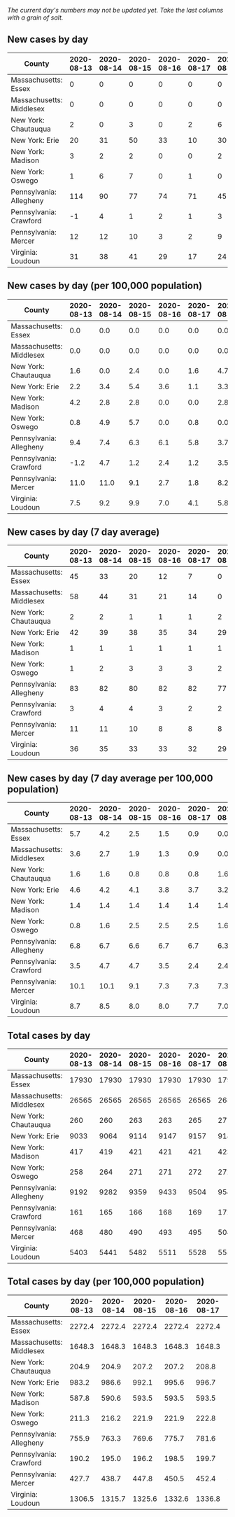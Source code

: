 _The current day's numbers may not be updated yet. Take the last columns with a grain of salt._
## New cases by day

| County | 2020-08-13 | 2020-08-14 | 2020-08-15 | 2020-08-16 | 2020-08-17 | 2020-08-18 | 2020-08-19 |
| --- | --- | --- | --- | --- | --- | --- | --- |
| Massachusetts: Essex | 0 | 0 | 0 | 0 | 0 | 0 |  |
| Massachusetts: Middlesex | 0 | 0 | 0 | 0 | 0 | 0 |  |
| New York: Chautauqua | 2 | 0 | 3 | 0 | 2 | 6 |  |
| New York: Erie | 20 | 31 | 50 | 33 | 10 | 30 |  |
| New York: Madison | 3 | 2 | 2 | 0 | 0 | 2 |  |
| New York: Oswego | 1 | 6 | 7 | 0 | 1 | 0 |  |
| Pennsylvania: Allegheny | 114 | 90 | 77 | 74 | 71 | 45 | 27 |
| Pennsylvania: Crawford | -1 | 4 | 1 | 2 | 1 | 3 | 5 |
| Pennsylvania: Mercer | 12 | 12 | 10 | 3 | 2 | 9 |  |
| Virginia: Loudoun | 31 | 38 | 41 | 29 | 17 | 24 | 28 |

## New cases by day (per 100,000 population)

| County | 2020-08-13 | 2020-08-14 | 2020-08-15 | 2020-08-16 | 2020-08-17 | 2020-08-18 | 2020-08-19 |
| --- | --- | --- | --- | --- | --- | --- | --- |
| Massachusetts: Essex | 0.0 | 0.0 | 0.0 | 0.0 | 0.0 | 0.0 |  |
| Massachusetts: Middlesex | 0.0 | 0.0 | 0.0 | 0.0 | 0.0 | 0.0 |  |
| New York: Chautauqua | 1.6 | 0.0 | 2.4 | 0.0 | 1.6 | 4.7 |  |
| New York: Erie | 2.2 | 3.4 | 5.4 | 3.6 | 1.1 | 3.3 |  |
| New York: Madison | 4.2 | 2.8 | 2.8 | 0.0 | 0.0 | 2.8 |  |
| New York: Oswego | 0.8 | 4.9 | 5.7 | 0.0 | 0.8 | 0.0 |  |
| Pennsylvania: Allegheny | 9.4 | 7.4 | 6.3 | 6.1 | 5.8 | 3.7 | 2.2 |
| Pennsylvania: Crawford | -1.2 | 4.7 | 1.2 | 2.4 | 1.2 | 3.5 | 5.9 |
| Pennsylvania: Mercer | 11.0 | 11.0 | 9.1 | 2.7 | 1.8 | 8.2 |  |
| Virginia: Loudoun | 7.5 | 9.2 | 9.9 | 7.0 | 4.1 | 5.8 | 6.8 |

## New cases by day (7 day average)

| County | 2020-08-13 | 2020-08-14 | 2020-08-15 | 2020-08-16 | 2020-08-17 | 2020-08-18 | 2020-08-19 |
| --- | --- | --- | --- | --- | --- | --- | --- |
| Massachusetts: Essex | 45 | 33 | 20 | 12 | 7 | 0 |  |
| Massachusetts: Middlesex | 58 | 44 | 31 | 21 | 14 | 0 |  |
| New York: Chautauqua | 2 | 2 | 1 | 1 | 1 | 2 |  |
| New York: Erie | 42 | 39 | 38 | 35 | 34 | 29 |  |
| New York: Madison | 1 | 1 | 1 | 1 | 1 | 1 |  |
| New York: Oswego | 1 | 2 | 3 | 3 | 3 | 2 |  |
| Pennsylvania: Allegheny | 83 | 82 | 80 | 82 | 82 | 77 | 71 |
| Pennsylvania: Crawford | 3 | 4 | 4 | 3 | 2 | 2 | 2 |
| Pennsylvania: Mercer | 11 | 11 | 10 | 8 | 8 | 8 |  |
| Virginia: Loudoun | 36 | 35 | 33 | 33 | 32 | 29 | 30 |

## New cases by day (7 day average per 100,000 population)

| County | 2020-08-13 | 2020-08-14 | 2020-08-15 | 2020-08-16 | 2020-08-17 | 2020-08-18 | 2020-08-19 |
| --- | --- | --- | --- | --- | --- | --- | --- |
| Massachusetts: Essex | 5.7 | 4.2 | 2.5 | 1.5 | 0.9 | 0.0 |  |
| Massachusetts: Middlesex | 3.6 | 2.7 | 1.9 | 1.3 | 0.9 | 0.0 |  |
| New York: Chautauqua | 1.6 | 1.6 | 0.8 | 0.8 | 0.8 | 1.6 |  |
| New York: Erie | 4.6 | 4.2 | 4.1 | 3.8 | 3.7 | 3.2 |  |
| New York: Madison | 1.4 | 1.4 | 1.4 | 1.4 | 1.4 | 1.4 |  |
| New York: Oswego | 0.8 | 1.6 | 2.5 | 2.5 | 2.5 | 1.6 |  |
| Pennsylvania: Allegheny | 6.8 | 6.7 | 6.6 | 6.7 | 6.7 | 6.3 | 5.8 |
| Pennsylvania: Crawford | 3.5 | 4.7 | 4.7 | 3.5 | 2.4 | 2.4 | 2.4 |
| Pennsylvania: Mercer | 10.1 | 10.1 | 9.1 | 7.3 | 7.3 | 7.3 |  |
| Virginia: Loudoun | 8.7 | 8.5 | 8.0 | 8.0 | 7.7 | 7.0 | 7.3 |

## Total cases by day

| County | 2020-08-13 | 2020-08-14 | 2020-08-15 | 2020-08-16 | 2020-08-17 | 2020-08-18 | 2020-08-19 |
| --- | --- | --- | --- | --- | --- | --- | --- |
| Massachusetts: Essex | 17930 | 17930 | 17930 | 17930 | 17930 | 17930 |  |
| Massachusetts: Middlesex | 26565 | 26565 | 26565 | 26565 | 26565 | 26565 |  |
| New York: Chautauqua | 260 | 260 | 263 | 263 | 265 | 271 |  |
| New York: Erie | 9033 | 9064 | 9114 | 9147 | 9157 | 9187 |  |
| New York: Madison | 417 | 419 | 421 | 421 | 421 | 423 |  |
| New York: Oswego | 258 | 264 | 271 | 271 | 272 | 272 |  |
| Pennsylvania: Allegheny | 9192 | 9282 | 9359 | 9433 | 9504 | 9549 | 9576 |
| Pennsylvania: Crawford | 161 | 165 | 166 | 168 | 169 | 172 | 177 |
| Pennsylvania: Mercer | 468 | 480 | 490 | 493 | 495 | 504 |  |
| Virginia: Loudoun | 5403 | 5441 | 5482 | 5511 | 5528 | 5552 | 5580 |

## Total cases by day (per 100,000 population)

| County | 2020-08-13 | 2020-08-14 | 2020-08-15 | 2020-08-16 | 2020-08-17 | 2020-08-18 | 2020-08-19 |
| --- | --- | --- | --- | --- | --- | --- | --- |
| Massachusetts: Essex | 2272.4 | 2272.4 | 2272.4 | 2272.4 | 2272.4 | 2272.4 |  |
| Massachusetts: Middlesex | 1648.3 | 1648.3 | 1648.3 | 1648.3 | 1648.3 | 1648.3 |  |
| New York: Chautauqua | 204.9 | 204.9 | 207.2 | 207.2 | 208.8 | 213.5 |  |
| New York: Erie | 983.2 | 986.6 | 992.1 | 995.6 | 996.7 | 1000.0 |  |
| New York: Madison | 587.8 | 590.6 | 593.5 | 593.5 | 593.5 | 596.3 |  |
| New York: Oswego | 211.3 | 216.2 | 221.9 | 221.9 | 222.8 | 222.8 |  |
| Pennsylvania: Allegheny | 755.9 | 763.3 | 769.6 | 775.7 | 781.6 | 785.3 | 787.5 |
| Pennsylvania: Crawford | 190.2 | 195.0 | 196.2 | 198.5 | 199.7 | 203.2 | 209.1 |
| Pennsylvania: Mercer | 427.7 | 438.7 | 447.8 | 450.5 | 452.4 | 460.6 |  |
| Virginia: Loudoun | 1306.5 | 1315.7 | 1325.6 | 1332.6 | 1336.8 | 1342.6 | 1349.3 |
